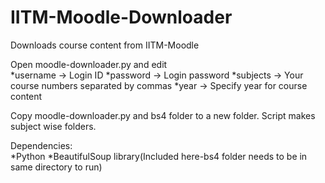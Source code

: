 IITM-Moodle-Downloader
======================

Downloads course content from IITM-Moodle

Open moodle-downloader.py and edit  
*username -> Login ID 
*password -> Login password
*subjects -> Your course numbers separated by commas
*year -> Specify year for course content  

Copy moodle-downloader.py and bs4 folder to a new folder. Script makes subject wise folders.  

Dependencies:  
*Python
*BeautifulSoup library(Included here-bs4 folder needs to be in same directory to run)
